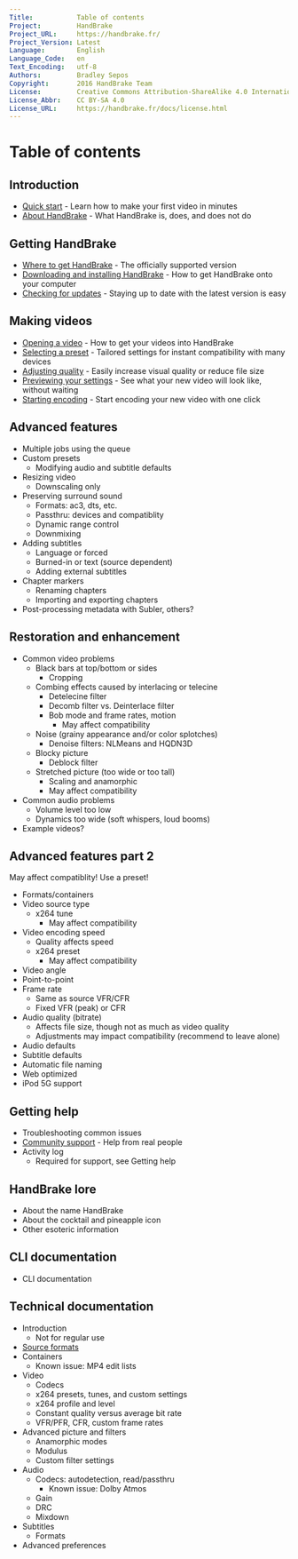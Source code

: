 ```yaml
---
Title:           Table of contents
Project:         HandBrake
Project_URL:     https://handbrake.fr/
Project_Version: Latest
Language:        English
Language_Code:   en
Text_Encoding:   utf-8
Authors:         Bradley Sepos
Copyright:       2016 HandBrake Team
License:         Creative Commons Attribution-ShareAlike 4.0 International
License_Abbr:    CC BY-SA 4.0
License_URL:     https://handbrake.fr/docs/license.html
---
```


Table of contents
=================

## Introduction

<!-- TODO: link to contributing guide -->

- [Quick start](introduction/quick-start.html) - Learn how to make your first video in minutes
- [About HandBrake](introduction/about.html) - What HandBrake is, does, and does not do


## Getting HandBrake

- [Where to get HandBrake](get-handbrake/where-to-get-handbrake.html) - The officially supported version
- [Downloading and installing HandBrake](get-handbrake/download-and-install.html) - How to get HandBrake onto your computer
- [Checking for updates](get-handbrake/check-for-updates.html) - Staying up to date with the latest version is easy


## Making videos

- [Opening a video](workflow/open-video.html) - How to get your videos into HandBrake
- [Selecting a preset](workflow/select-preset.html) - Tailored settings for instant compatibility with many devices
- [Adjusting quality](workflow/adjust-quality.html) - Easily increase visual quality or reduce file size
  <!-- TODO: To clean up a poor-looking source video, see restoration -->
- [Previewing your settings](workflow/preview-settings.html) - See what your new video will look like, without waiting
  <!-- TODO: To clean up a poor-looking source video, see restoration -->
- [Starting encoding](workflow/start-encoding.html) - Start encoding your new video with one click


## Advanced features

- Multiple jobs using the queue
- Custom presets
  - Modifying audio and subtitle defaults
- Resizing video
  - Downscaling only
- Preserving surround sound
  - Formats: ac3, dts, etc.
  - Passthru: devices and compatiblity
  - Dynamic range control
  - Downmixing
- Adding subtitles
  - Language or forced
  - Burned-in or text (source dependent)
  - Adding external subtitles
- Chapter markers
  - Renaming chapters
  - Importing and exporting chapters
- Post-processing metadata with Subler, others?


## Restoration and enhancement

- Common video problems
  - Black bars at top/bottom or sides
    - Cropping
  - Combing effects caused by interlacing or telecine
    - Detelecine filter
    - Decomb filter vs. Deinterlace filter
    - Bob mode and frame rates, motion
      - May affect compatibility
  - Noise (grainy appearance and/or color splotches)
    - Denoise filters: NLMeans and HQDN3D
  - Blocky picture
    - Deblock filter
  - Stretched picture (too wide or too tall)
    - Scaling and anamorphic
    - May affect compatibility
- Common audio problems
  - Volume level too low
  - Dynamics too wide (soft whispers, loud booms)
- Example videos?


## Advanced features part 2

May affect compatiblity! Use a preset!

- Formats/containers
- Video source type
  - x264 tune
    - May affect compatibility
- Video encoding speed
  - Quality affects speed
  - x264 preset
    - May affect compatibility
- Video angle
- Point-to-point
- Frame rate
  - Same as source VFR/CFR
  - Fixed VFR (peak) or CFR
- Audio quality (bitrate)
  - Affects file size, though not as much as video quality
  - Adjustments may impact compatibility (recommend to leave alone)
- Audio defaults
- Subtitle defaults
- Automatic file naming
- Web optimized
- iPod 5G support


## Getting help

- Troubleshooting common issues
- [Community support](help/community-support.html) - Help from real people
- Activity log
  - Required for support, see Getting help


## HandBrake lore

- About the name HandBrake
- About the cocktail and pineapple icon
- Other esoteric information


## CLI documentation

- CLI documentation


## Technical documentation

- Introduction
  - Not for regular use
- [Source formats](technical/source-formats.html)
- Containers
  - Known issue: MP4 edit lists
- Video
  - Codecs
  - x264 presets, tunes, and custom settings
  - x264 profile and level
  - Constant quality versus average bit rate
  - VFR/PFR, CFR, custom frame rates
- Advanced picture and filters
  - Anamorphic modes
  - Modulus
  - Custom filter settings
- Audio
  - Codecs: autodetection, read/passthru
    - Known issue: Dolby Atmos
  - Gain
  - DRC
  - Mixdown
- Subtitles
  - Formats
- Advanced preferences

